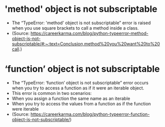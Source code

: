 # 'method' object is not subscriptable
 - The “TypeError: 'method' object is not subscriptable” error is raised when you use square brackets to call a method inside a class.
 - (Source: https://careerkarma.com/blog/python-typeerror-method-object-is-not-subscriptable/#:~:text=Conclusion,method%20you%20want%20to%20call.)

# ‘function’ object is not subscriptable
 - The “TypeError: ‘function’ object is not subscriptable” error occurs when you try to access a function as if it were an iterable object.
 - This error is common in two scenarios:
 - When you assign a function the same name as an iterable
 - When you try to access the values from a function as if the function were iterable
 -  (Source: https://careerkarma.com/blog/python-typeerror-function-object-is-not-subscriptable/)
